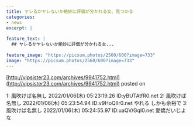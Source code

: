 ```yaml
---
title: ヤレるかヤレないか絶妙に評価が分かれる女、見つかる
categories:
- news
excerpt: |
  
feature_text: |
  ## ヤレるかヤレないか絶妙に評価が分かれる女...
  
feature_image: "https://picsum.photos/2560/600?image=733"
image: "https://picsum.photos/2560/600?image=733"
---
```


[http://vipsister23.com/archives/9941752.html](http://vipsister23.com/archives/9941752.html)
posted on 

<!--more-->

1: 風吹けば名無し 2022/01/06(木) 05:23:19.26 ID:yBUTAtfR0.net 2: 風吹けば名無し 2022/01/06(木) 05:23:54.94 ID:v9HoQIIr0.net やれる しかも余裕で 3: 風吹けば名無し 2022/01/06(木) 05:24:55.97 ID:uaQV/GqI0.net 愛嬌だいじよな
